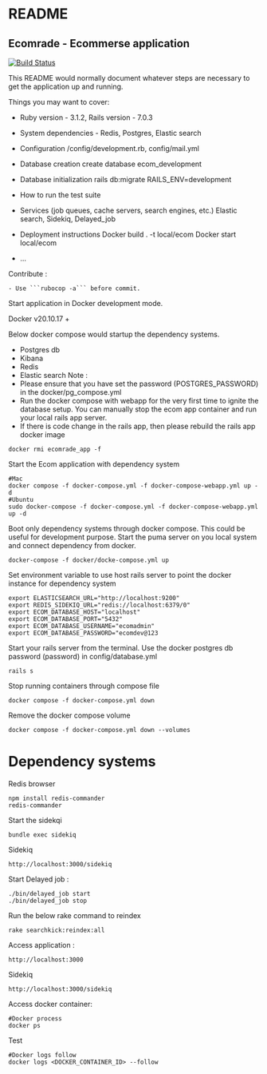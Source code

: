 # README
## Ecomrade - Ecommerse application

[![Build Status](https://app.travis-ci.com/ranraj/ecomrade.svg?branch=main)](https://app.travis-ci.com/github/ranraj/ecomrade)

This README would normally document whatever steps are necessary to get the
application up and running.

Things you may want to cover:

* Ruby version - 3.1.2, Rails version - 7.0.3
    
* System dependencies - Redis, Postgres, Elastic search

* Configuration
    /config/development.rb, config/mail.yml
* Database creation
    create database ecom_development
* Database initialization
    rails db:migrate RAILS_ENV=development
* How to run the test suite

* Services (job queues, cache servers, search engines, etc.)
    Elastic search, Sidekiq, Delayed_job
* Deployment instructions
    Docker build . -t local/ecom
    Docker start local/ecom
* ...

Contribute :

    - Use ```rubocop -a``` before commit.

Start application in Docker development mode. 

Docker v20.10.17 +

Below docker compose would startup the dependency systems.
- Postgres db
- Kibana
- Redis
- Elastic search
Note : 
- Please ensure that you have set the password (POSTGRES_PASSWORD) in the docker/pg_compose.yml
- Run the docker compose with webapp for the very first time to ignite the database setup. You can manually stop the ecom app container and run your local rails app server.
- If there is code change in the rails app, then please rebuild the rails app docker image
```
docker rmi ecomrade_app -f
```

Start the Ecom application with dependency system
```
#Mac
docker compose -f docker-compose.yml -f docker-compose-webapp.yml up -d
#Ubuntu
sudo docker-compose -f docker-compose.yml -f docker-compose-webapp.yml up -d
```
Boot only dependency systems through docker compose. This could be useful for development purpose. Start the puma server on you local system and connect dependency from docker.
```
docker-compose -f docker/docke-compose.yml up
```
Set environment variable to use host rails server to point the docker instance for dependency system
```
export ELASTICSEARCH_URL="http://localhost:9200"
export REDIS_SIDEKIQ_URL="redis://localhost:6379/0"
export ECOM_DATABASE_HOST="localhost"
export ECOM_DATABASE_PORT="5432"
export ECOM_DATABASE_USERNAME="ecomadmin"
export ECOM_DATABASE_PASSWORD="ecomdev@123
```
Start your rails server from the terminal. Use the docker postgres db password (password) in config/database.yml
```
rails s
```

Stop running containers through compose file
```
docker compose -f docker-compose.yml down
```
Remove the docker compose volume
```
docker compose -f docker-compose.yml down --volumes
```

# Dependency systems

Redis browser
```
npm install redis-commander
redis-commander
```

Start the sidekqi
```
bundle exec sidekiq
```
Sidekiq
```
http://localhost:3000/sidekiq
```
Start Delayed job :
```
./bin/delayed_job start
./bin/delayed_job stop
```

Run the below rake command to reindex
```
rake searchkick:reindex:all
```

Access application :

```
http://localhost:3000
```
Sidekiq
```
http://localhost:3000/sidekiq
```

Access docker container:


```
#Docker process
docker ps 
```
Test

```
#Docker logs follow
docker logs <DOCKER_CONTAINER_ID> --follow
```
